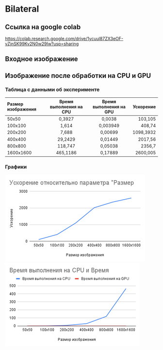 # Bilateral

## Ссылка на google colab
https://colab.research.google.com/drive/1ycuul87ZX3eOF-vZjnSK99Kv2N0w29Iw?usp=sharing

## Входное изображение


## Изображение после обработки на CPU и GPU




### Таблица с данными об эксперименте
| Размер изображения  | Время выполнения на CPU  | Время выполнения на GPU| Ускорение |
|:------------------- |:------------------------:|:----------------------:| ---------:|
| 50х50               | 0,3927                   | 0,0038                 | 103,105   |
| 100х100             | 1,614                    | 0,003949               | 408,74    |
| 200х200             | 7,688                    | 0,00699                | 1098,3932 |
| 400х400             | 29,2429                  | 0,01449                | 2017,56   |
| 800х800             | 118,747                  | 0,05038                | 2356,7    |
| 1600х1600           | 465,1186                 | 0,17889                | 2600,005  |


### Графики
![usc.png](https://raw.githubusercontent.com/YanaShurinova/HPC/main/Bilateral/usc.png)
![time.png](https://raw.githubusercontent.com/YanaShurinova/HPC/main/Bilateral/time.png)
